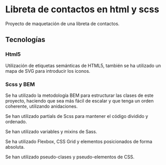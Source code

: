 


# Libreta de contactos en html y scss

Proyecto de maquetación de una libreta de contactos.  


## Tecnologías

### Html5
Utilización de etiquetas semánticas de HTML5, también se ha utilizado un mapa de SVG para introducir los iconos. 
  
### Scss y BEM
Se ha utilizado la metodología BEM para estructurar las clases de este proyecto, haciendo que sea más fácil de escalar y que tenga un orden coherente, utilizando anidaciones. 

Se han utilizado partials de Scss para mantener el código dividido y ordenado.

Se han utilizado variables y mixins de Sass. 

Se ha utilizado Flexbox, CSS Grid y elementos posicionados de forma absoluta. 

Se han utilizado pseudo-clases y pseudo-elementos de CSS. 





